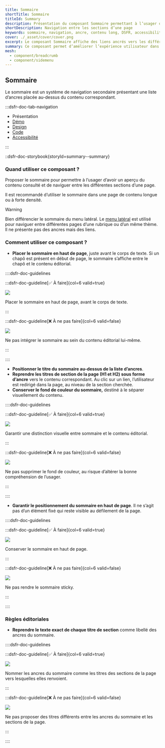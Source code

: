 ```yaml
---
title: Sommaire
shortTitle: Sommaire
titleId: Summary
description: Présentation du composant Sommaire permettant à l’usager de naviguer facilement entre les sections d’une page longue à l’aide de liens ancrés.
shortDescription: Navigation entre les sections d’une page
keywords: sommaire, navigation, ancre, contenu long, DSFR, accessibilité, design système, interface
cover: ./_asset/cover/cover.png
excerpt: Le composant Sommaire affiche des liens ancrés vers les différentes sections d’une page, facilitant la lecture et l’accès rapide à l’information pour l’usager.
summary: Ce composant permet d’améliorer l’expérience utilisateur dans les pages à forte densité de contenu. Il affiche en haut de page une liste d’ancres reprenant fidèlement les titres des sections éditoriales, dans un bloc distinct visuellement. Le sommaire n’est pas sticky, ne se personnalise pas, et garantit une navigation fluide et cohérente au sein d’un même contenu.
mesh:
  - component/breadcrumb
  - component/sidemenu
---
```


## Sommaire

Le sommaire est un système de navigation secondaire présentant une liste d’ancres placée au-dessus du contenu correspondant.

:::dsfr-doc-tab-navigation

- Présentation
- [Démo](./demo/index.md)
- [Design](./design/index.md)
- [Code](./code/index.md)
- [Accessibilité](./accessibility/index.md)

:::

::dsfr-doc-storybook{storyId=summary--summary}

### Quand utiliser ce composant ?

Proposer le sommaire pour permettre à l’usager d’avoir un aperçu du contenu consulté et de naviguer entre les différentes sections d’une page.

Il est recommandé d’utiliser le sommaire dans une page de contenu longue ou à forte densité.

> [!WARNING]
> Bien différencier le sommaire du menu latéral. Le [menu latéral](../../../sidemenu/_part/doc/index.md) est utilisé pour naviguer entre différentes pages d’une rubrique ou d’un même thème. Il ne présente pas des ancres mais des liens.

### Comment utiliser ce composant ?

- **Placer le sommaire en haut de page**, juste avant le corps de texte. Si un chapô est présent en début de page, le sommaire s’affiche entre le chapô et le contenu éditorial.

::::dsfr-doc-guidelines

:::dsfr-doc-guideline[✅ À faire]{col=6 valid=true}

![](./_asset/use/do-1.png)

Placer le sommaire en haut de page, avant le corps de texte.

:::

:::dsfr-doc-guideline[❌ À ne pas faire]{col=6 valid=false}

![](./_asset/use/dont-1.png)

Ne pas intégrer le sommaire au sein du contenu éditorial lui-même.

:::

::::

- **Positionner le titre du sommaire au-dessus de la liste d’ancres**.
- **Reprendre les titres de section de la page (H1 et H2) sous forme d’ancre** vers le contenu correspondant. Au clic sur un lien, l’utilisateur est redirigé dans la page, au niveau de la section cherchée.
- **Conserver le fond de couleur du sommaire,** destiné à le séparer visuellement du contenu.

::::dsfr-doc-guidelines

:::dsfr-doc-guideline[✅ À faire]{col=6 valid=true}

![](./_asset/use/do-2.png)

Garantir une distinction visuelle entre sommaire et le contenu éditorial.

:::

:::dsfr-doc-guideline[❌ À ne pas faire]{col=6 valid=false}

![](./_asset/use/dont-2.png)

Ne pas supprimer le fond de couleur, au risque d’altérer la bonne compréhension de l’usager.

:::

::::

- **Garantir le positionnement du sommaire en haut de page**. Il ne s’agit pas d’un élément fixé qui reste visible au défilement de la page.

::::dsfr-doc-guidelines

:::dsfr-doc-guideline[✅ À faire]{col=6 valid=true}

![](./_asset/use/do-3.png)

Conserver le sommaire en haut de page.

:::

:::dsfr-doc-guideline[❌ À ne pas faire]{col=6 valid=false}

![](./_asset/use/dont-3.png)

Ne pas rendre le sommaire sticky.

:::

::::

### Règles éditoriales

- **Reprendre le texte exact de chaque titre de section** comme libellé des ancres du sommaire.

::::dsfr-doc-guidelines

:::dsfr-doc-guideline[✅ À faire]{col=6 valid=true}

![](./_asset/edit/do-1.png)

Nommer les ancres du sommaire comme les titres des sections de la page vers lesquelles elles renvoient.

:::

:::dsfr-doc-guideline[❌ À ne pas faire]{col=6 valid=false}

![](./_asset/edit/dont-1.png)

Ne pas proposer des titres différents entre les ancres du sommaire et les sections de la page.

:::

::::
